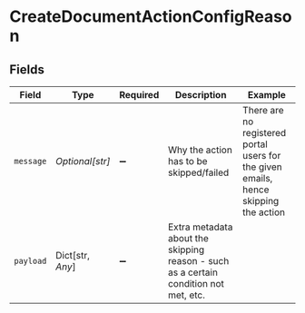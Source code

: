# CreateDocumentActionConfigReason


## Fields

| Field                                                                                | Type                                                                                 | Required                                                                             | Description                                                                          | Example                                                                              |
| ------------------------------------------------------------------------------------ | ------------------------------------------------------------------------------------ | ------------------------------------------------------------------------------------ | ------------------------------------------------------------------------------------ | ------------------------------------------------------------------------------------ |
| `message`                                                                            | *Optional[str]*                                                                      | :heavy_minus_sign:                                                                   | Why the action has to be skipped/failed                                              | There are no registered portal users for the given emails, hence skipping the action |
| `payload`                                                                            | Dict[str, *Any*]                                                                     | :heavy_minus_sign:                                                                   | Extra metadata about the skipping reason - such as a certain condition not met, etc. |                                                                                      |
